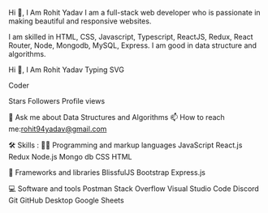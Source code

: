 Hi 👋, I Am Rohit Yadav I am a full-stack web developer who is passionate in making beautiful and responsive websites.

I am skilled in HTML, CSS, Javascript, Typescript, ReactJS, Redux, React Router, Node, Mongodb, MySQL, Express. I am good in data structure and algorithms.

Hi 👋, I Am Rohit Yadav
Typing SVG

Coder


Stars Followers Profile views



💬 Ask me about Data Structures and Algorithms
📫 How to reach me:rohit94yadav@gmail.com




🛠️ Skills :
👨‍💻 Programming and markup languages
JavaScript React.js Redux Node.js Mongo db CSS HTML 

🧰 Frameworks and libraries
BlissfulJS Bootstrap Express.js



💻 Software and tools
Postman Stack Overflow Visual Studio Code Discord Git GitHub Desktop Google Sheets


